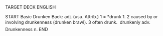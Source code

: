TARGET DECK
ENGLISH

START
Basic
Drunken
Back: adj. (usu. Attrib.) 1 = *drunk 1. 2 caused by or involving drunkenness (drunken brawl). 3 often drunk.  drunkenly adv. Drunkenness n.
END
